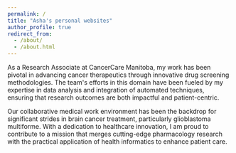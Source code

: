 ```yaml
---
permalink: /
title: "Asha's personal websites"
author_profile: true
redirect_from: 
  - /about/
  - /about.html
---
```


As a Research Associate at CancerCare Manitoba, my work has been pivotal in advancing cancer therapeutics through innovative drug screening methodologies. The team's efforts in this domain have been fueled by my expertise in data analysis and integration of automated techniques, ensuring that research outcomes are both impactful and patient-centric.

Our collaborative medical work environment has been the backdrop for significant strides in brain cancer treatment, particularly glioblastoma multiforme. With a dedication to healthcare innovation, I am proud to contribute to a mission that merges cutting-edge pharmacology research with the practical application of health informatics to enhance patient care.
